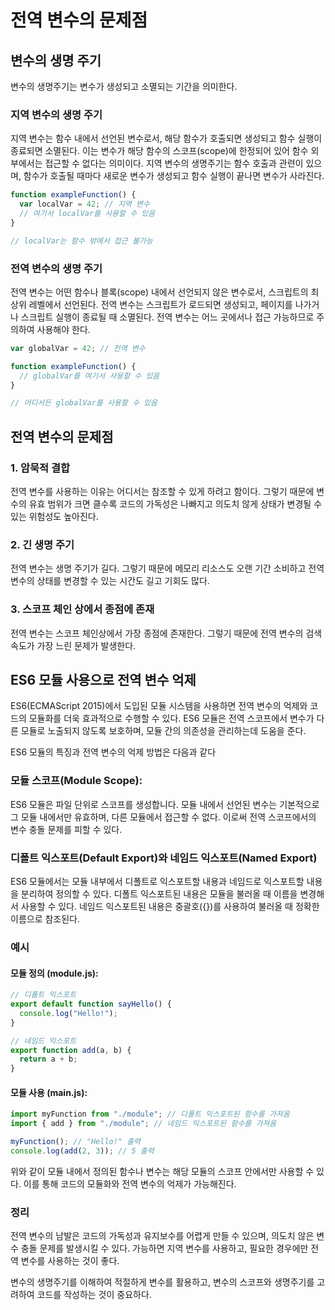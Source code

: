 # 전역 변수의 문제점

## 변수의 생명 주기

변수의 생명주기는 변수가 생성되고 소멸되는 기간을 의미한다.

### 지역 변수의 생명 주기

지역 변수는 함수 내에서 선언된 변수로서, 해당 함수가 호출되면 생성되고 함수 실행이 종료되면 소멸된다. 이는 변수가 해당 함수의 스코프(scope)에 한정되어 있어 함수 외부에서는 접근할 수 없다는 의미이다. 지역 변수의 생명주기는 함수 호출과 관련이 있으며, 함수가 호출될 때마다 새로운 변수가 생성되고 함수 실행이 끝나면 변수가 사라진다.

```js
function exampleFunction() {
  var localVar = 42; // 지역 변수
  // 여기서 localVar를 사용할 수 있음
}

// localVar는 함수 밖에서 접근 불가능
```

### 전역 변수의 생명 주기

전역 변수는 어떤 함수나 블록(scope) 내에서 선언되지 않은 변수로서, 스크립트의 최상위 레벨에서 선언된다. 전역 변수는 스크립트가 로드되면 생성되고, 페이지를 나가거나 스크립트 실행이 종료될 때 소멸된다. 전역 변수는 어느 곳에서나 접근 가능하므로 주의하여 사용해야 한다.

```js
var globalVar = 42; // 전역 변수

function exampleFunction() {
  // globalVar를 여기서 사용할 수 있음
}

// 어디서든 globalVar를 사용할 수 있음
```

## 전역 변수의 문제점

### 1. 암묵적 결합

전역 변수를 사용하는 이유는 어디서는 참조할 수 있게 하려고 함이다. 그렇기 때문에 변수의 유효 범위가 크면 클수록 코드의 가독성은 나빠지고 의도치 않게 상태가 변경될 수 있는 위험성도 높아진다.

### 2. 긴 생명 주기

전역 변수는 생명 주기가 길다. 그렇기 때문에 메모리 리소스도 오랜 기간 소비하고 전역 변수의 상태를 변경할 수 있는 시간도 길고 기회도 많다.

### 3. 스코프 체인 상에서 종점에 존재

전역 변수는 스코프 체인상에서 가장 종점에 존재한다. 그렇기 때문에 전역 변수의 검색 속도가 가장 느린 문제가 발생한다.

## ES6 모듈 사용으로 전역 변수 억제

ES6(ECMAScript 2015)에서 도입된 모듈 시스템을 사용하면 전역 변수의 억제와 코드의 모듈화를 더욱 효과적으로 수행할 수 있다. ES6 모듈은 전역 스코프에서 변수가 다른 모듈로 노출되지 않도록 보호하며, 모듈 간의 의존성을 관리하는데 도움을 준다.

ES6 모듈의 특징과 전역 변수의 억제 방법은 다음과 같다

### 모듈 스코프(Module Scope):

ES6 모듈은 파일 단위로 스코프를 생성합니다. 모듈 내에서 선언된 변수는 기본적으로 그 모듈 내에서만 유효하며, 다른 모듈에서 접근할 수 없다. 이로써 전역 스코프에서의 변수 충돌 문제를 피할 수 있다.

### 디폴트 익스포트(Default Export)와 네임드 익스포트(Named Export)

ES6 모듈에서는 모듈 내부에서 디폴트로 익스포트할 내용과 네임드로 익스포트할 내용을 분리하여 정의할 수 있다. 디폴트 익스포트된 내용은 모듈을 불러올 때 이름을 변경해서 사용할 수 있다. 네임드 익스포트된 내용은 중괄호({})를 사용하여 불러올 때 정확한 이름으로 참조된다.

### 예시

#### 모듈 정의 (module.js):

```js
// 디폴트 익스포트
export default function sayHello() {
  console.log("Hello!");
}

// 네임드 익스포트
export function add(a, b) {
  return a + b;
}
```

#### 모듈 사용 (main.js):

```js
import myFunction from "./module"; // 디폴트 익스포트된 함수를 가져옴
import { add } from "./module"; // 네임드 익스포트된 함수를 가져옴

myFunction(); // "Hello!" 출력
console.log(add(2, 3)); // 5 출력
```

위와 같이 모듈 내에서 정의된 함수나 변수는 해당 모듈의 스코프 안에서만 사용할 수 있다. 이를 통해 코드의 모듈화와 전역 변수의 억제가 가능해진다.

### 정리

전역 변수의 남발은 코드의 가독성과 유지보수를 어렵게 만들 수 있으며, 의도치 않은 변수 충돌 문제를 발생시킬 수 있다. 가능하면 지역 변수를 사용하고, 필요한 경우에만 전역 변수를 사용하는 것이 좋다.

변수의 생명주기를 이해하여 적절하게 변수를 활용하고, 변수의 스코프와 생명주기를 고려하여 코드를 작성하는 것이 중요하다.
